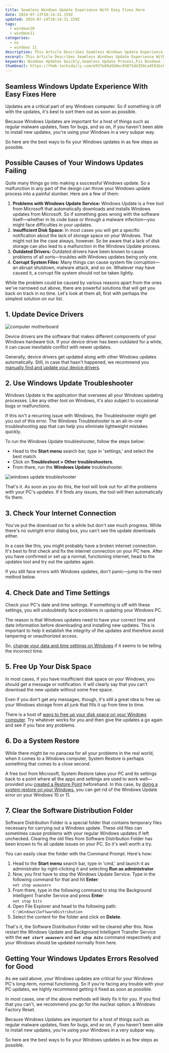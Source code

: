 ```yaml
---
title: Seamless Windows Update Experience With Easy Fixes Here
date: 2024-07-13T10:14:31.159Z
updated: 2024-07-14T10:14:31.159Z
tags:
  - windows10
  - windows11
categories:
  - os
  - windows 11
description: This Article Describes Seamless Windows Update Experience With Easy Fixes Here
excerpt: This Article Describes Seamless Windows Update Experience With Easy Fixes Here
keywords: Windows Updates Quickly,Seamless Update Process,Fix Windows Installation,Simplify Windows Upgrades,No-Fuss Windows Repair,Easy Windows Patching,Smooth Windows Tuneup
thumbnail: https://thmb.techidaily.com/e937e68a5b9ec03875dd350ca4501bcb740dbcf769458408d36b67b305252021.jpg
---
```


## Seamless Windows Update Experience With Easy Fixes Here

 Updates are a critical part of any Windows computer. So if something is off with the updates, it's best to sort them out as soon as possible.

 Because Windows Updates are important for a host of things such as regular malware updates, fixes for bugs, and so on, if you haven't been able to install new updates, you're using your Windows in a very subpar way.

 So here are the best ways to fix your Windows updates in as few steps as possible.

## Possible Causes of Your Windows Updates Failing

 Quite many things go into making a successful Windows update. So a malfunction in any part of the design can throw your Windows update process into a painful slumber. Here are a few of them:

1. **Problems with Windows Update Service:** Windows Update is a free tool from Microsoft that automatically downloads and installs Windows updates from Microsoft. So if something goes wrong with the software itself—whether in its code base or through a malware infection—you might face difficulties in your updates.
2. I**nsufficient Disk Space:** In most cases you will get a specific notification about the lack of storage space on your Windows. That might not be the case always, however. So be aware that a lack of disk storage can also lead to a malfunction in the Windows Update process.
3. **Outdated Drivers:** Outdated drivers have been known to cause problems of all sorts—troubles with Windows updates being only one.
4. **Corrupt System Files:** Many things can cause system file corruption—an abrupt shutdown, malware attack, and so on. Whatever may have caused it, a corrupt file system should not be taken lightly.

 While the problem could be caused by various reasons apart from the ones we've narrowed out above, there are powerful solutions that will get you back on track in no time. Let's look at them all, first with perhaps the simplest solution on our list.

## 1\. Update Device Drivers

![computer motherboard](https://static1.makeuseofimages.com/wordpress/wp-content/uploads/2023/07/computer-motherboard.jpg)

 Device drivers are the software that makes different components of your Windows hardware tick. If your device driver has been outdated for a while, it can cause inevitable conflict with newer updates.

 Generally, device drivers get updated along with other Windows updates automatically. Still, in case that hasn't happened, we recommend you [manually find and update your device drivers](https://www.makeuseof.com/tag/find-replace-outdated-windows-drivers/).

## 2\. Use Windows Update Troubleshooter

 Windows Update is the application that oversees all your Windows updating processes. Like any other tool on Windows, it's also subject to occasional bugs or malfunctions.

 If this isn't a recurring issue with Windows, the Troubleshooter might get you out of this error. The Windows Troubleshooter is an all-in-one troubleshooting app that can help you eliminate lightweight mistakes quickly.

 To run the Windows Update troubleshooter, follow the steps below:

* Head to the **Start menu** search bar, type in 'settings,' and select the best match.
* Click on **Troubleshoot > Other troubleshooters**.
* From there, run the **Windows Update** troubleshooter.

![windows update troubleshooter](https://static1.makeuseofimages.com/wordpress/wp-content/uploads/2023/07/windows-update-1.jpg)

 That's it. As soon as you do this, the tool will look out for all the problems with your PC's updates. If it finds any issues, the tool will then automatically fix them.

## 3\. Check Your Internet Connection

 You've put the download on for a while but don't see much progress. While there's no outright error dialog box, you can't see the update downloads either.

 In a case like this, you might probably have a broken internet connection. It's best to first check and fix the internet connection on your PC here. After you have confirmed or set up a normal, functioning internet, head to the updates tool and try out the updates again.

 If you still face errors with Windows updates, don't panic—jump to the next method below.

## 4\. Check Date and Time Settings

 Check your PC's date and time settings. If something is off with these settings, you will undoubtedly face problems in updating your Windows PC.

 The reason is that Windows updates need to have your correct time and date information before downloading and installing new updates. This is important to help it establish the integrity of the updates and therefore avoid tampering or unauthorized access.

 So, [change your data and time settings on Windows](https://www.makeuseof.com/windows-11-change-date-time/) if it seems to be telling the incorrect time.

## 5\. Free Up Your Disk Space

 In most cases, if you have insufficient disk space on your Windows, you should get a message or notification. It will clearly say that you can't download the new update without some free space.

 Even if you don't get any messages, though, it's still a great idea to free up your Windows storage from all junk that fills it up from time to time.

 There is a host of [ways to free up your disk space on your Windows computer](https://www.makeuseof.com/tag/6-tips-free-disk-space-windows-10/). Try whatever works for you and then give the updates a go again and see if you face any problems.

## 6\. Do a System Restore

 While there might be no panacea for all your problems in the real world, when it comes to a Windows computer, System Restore is perhaps something that comes to a close second.

 A free tool from Microsoft, System Restore takes your PC and its settings back to a point where all the apps and settings are used to work well—provided you [created a Restore Point](https://www.makeuseof.com/windows-11-create-restore-point/) beforehand. In this case, by [doing a system restore on your Windows](https://www.makeuseof.com/use-system-restore-windows/), you can get rid of the Windows Update error on your Windows 10 or 11\.

## 7\. Clear the Software Distribution Folder

 Software Distribution Folder is a special folder that contains temporary files necessary for carrying out a Windows update. These old files can sometimes cause problems with your regular Windows updates if left unchecked. Clearing the old files from Software Distribution Folder has been known to fix all update issues on your PC. So it's well worth a try.

 You can easily clear the folder with the Command Prompt. Here's how:

1. Head to the **Start menu** search bar, type in 'cmd,' and launch it as administrator by right-clicking it and selecting **Run as administrator**.
2. Now, you first have to stop the Windows Update Service. Type in the following command for that and hit **Enter**:  
`net stop wuauserv`
3. From there, type in the following command to stop the Background Intelligent Transfer Service and press **Enter**:  
`net stop bits`
4. Open File Explorer and head to the following path:  
`C:\Windows\SoftwareDistribution`
5. Select the content for the folder and click on **Delete**.

 That's it, the Software Distribution Folder will be cleared after this. Now restart the Windows Update and Background Intelligent Transfer Service with the _**`net start wuauserv`**_ and _**`net stop bits`**_ command respectively and your Windows should be updated normally from here.

## Getting Your Windows Updates Errors Resolved for Good

 As we said above, your Windows updates are critical for your Windows PC's long-term, normal functioning. So if you're facing any trouble with your PC updates, we highly recommend getting it fixed as soon as possible.

 In most cases, one of the above methods will likely fix it for you. If you find that you can't, we recommend you go for the nuclear option: a Windows Factory Reset.

 Because Windows Updates are important for a host of things such as regular malware updates, fixes for bugs, and so on, if you haven't been able to install new updates, you're using your Windows in a very subpar way.

 So here are the best ways to fix your Windows updates in as few steps as possible.



<ins class="adsbygoogle"
      style="display:block"
      data-ad-client="ca-pub-7571918770474297"
      data-ad-slot="8358498916"
      data-ad-format="auto"
      data-full-width-responsive="true"></ins>

